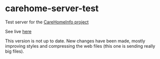 # carehome-server-test

Test server for the [CareHomeInfo project](https://github.com/civicreactor/CareHomeInfo)

See live [here](http://carehome-app-test.herokuapp.com/)

This version is not up to date. New changes have been made, mostly improving styles and compressing the web files (this one is sending really big files).
